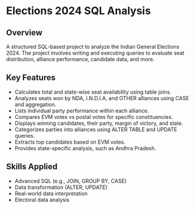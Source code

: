 #  Elections 2024 SQL Analysis

##  Overview
A structured SQL-based project to analyze the Indian General Elections 2024. The project involves writing and executing queries to evaluate seat distribution, alliance performance, candidate data, and more.

##  Key Features
- Calculates total and state-wise seat availability using table joins.
- Analyzes seats won by NDA, I.N.D.I.A, and OTHER alliances using CASE and aggregation.
- Lists individual party performance within each alliance.
- Compares EVM votes vs postal votes for specific constituencies.
- Displays winning candidates, their party, margin of victory, and state.
- Categorizes parties into alliances using ALTER TABLE and UPDATE queries.
- Extracts top candidates based on EVM votes.
- Provides state-specific analysis, such as Andhra Pradesh.

##  Skills Applied
- Advanced SQL (e.g., JOIN, GROUP BY, CASE)
- Data transformation (ALTER, UPDATE)
- Real-world data interpretation
- Electoral data analysis
